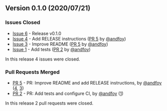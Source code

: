 ## Version 0.1.0 (2020/07/21)

### Issues Closed

* [Issue 6](https://github.com/spyder-ide/three-merge/issues/6) - Release v0.1.0
* [Issue 4](https://github.com/spyder-ide/three-merge/issues/4) - Add RELEASE instructions ([PR 5](https://github.com/spyder-ide/three-merge/pull/5) by [@andfoy](https://github.com/andfoy))
* [Issue 3](https://github.com/spyder-ide/three-merge/issues/3) - Improve README ([PR 5](https://github.com/spyder-ide/three-merge/pull/5) by [@andfoy](https://github.com/andfoy))
* [Issue 1](https://github.com/spyder-ide/three-merge/issues/1) - Add tests ([PR 2](https://github.com/spyder-ide/three-merge/pull/2) by [@andfoy](https://github.com/andfoy))

In this release 4 issues were closed.

### Pull Requests Merged

* [PR 5](https://github.com/spyder-ide/three-merge/pull/5) - PR: Improve README and add RELEASE instructions, by [@andfoy](https://github.com/andfoy) ([4](https://github.com/spyder-ide/three-merge/issues/4), [3](https://github.com/spyder-ide/three-merge/issues/3))
* [PR 2](https://github.com/spyder-ide/three-merge/pull/2) - PR: Add tests and configure CI, by [@andfoy](https://github.com/andfoy) ([1](https://github.com/spyder-ide/three-merge/issues/1))

In this release 2 pull requests were closed.

